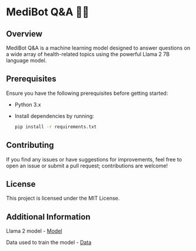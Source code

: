 # MediBot Q&A 🤖💬

## Overview

MediBot Q&A is a machine learning model designed to answer questions on a wide array of health-related topics using the powerful Llama 2 7B language model.

## Prerequisites

Ensure you have the following prerequisites before getting started:

- Python 3.x
- Install dependencies by running: 

  ```bash
  pip install -r requirements.txt
  ```

## Contributing

If you find any issues or have suggestions for improvements, feel free to open an issue or submit a pull request; contributions are welcome!

## License

This project is licensed under the MIT License.

## Additional Information 

Llama 2 model - [Model](https://huggingface.co/TheBloke/Llama-2-7B-Chat-GGML/tree/main)

Data used to train the model - [Data](https://www.niams.nih.gov/health-topics/all-diseases)
